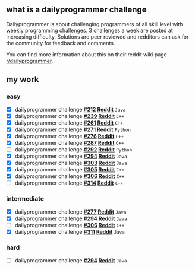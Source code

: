 ## what is a dailyprogrammer challenge

Dailyprogrammer is about challenging programmers of all skill level with weekly programming challenges. 3 challenges a week are posted at increasing difficulty. Solutions are peer reviewed and redditors can ask for the community for feedback and comments.

You can find more information about this on their reddit wiki page [r/dailyprogrammer](https://www.reddit.com/r/dailyprogrammer/wiki/index).

## my work

### easy
- [x] dailyprogrammer challenge **[#212](https://github.com/ajchili/dailyprogrammer-challenges/tree/master/challenges/easy/212.java) [Reddit](https://www.reddit.com/r/dailyprogrammer/comments/341c03/20150427_challenge_212_easy_r%C3%B6varspr%C3%A5ket/)** `Java`
- [x] dailyprogrammer challenge **[#239](https://github.com/ajchili/dailyprogrammer-challenges/tree/master/challenges/easy/239.cpp) [Reddit](https://www.reddit.com/r/dailyprogrammer/comments/3r7wxz/20151102_challenge_239_easy_a_game_of_threes/)** `C++`
- [x] dailyprogrammer challenge **[#261](https://github.com/ajchili/dailyprogrammer-challenges/tree/master/challenges/easy/261.cpp) [Reddit](https://www.reddit.com/r/dailyprogrammer/comments/4dccix/20160404_challenge_261_easy_verifying_3x3_magic/)** `C++`
- [x] dailyprogrammer challenge **[#271](https://github.com/ajchili/dailyprogrammer-challenges/tree/master/challenges/easy/271.py) [Reddit](https://www.reddit.com/r/dailyprogrammer/comments/4nvrnx/20160613_challenge_271_easy_critical_hit/)** `Python`
- [x] dailyprogrammer challenge **[#276](https://github.com/ajchili/dailyprogrammer-challenges/tree/master/challenges/easy/276.cpp) [Reddit](https://www.reddit.com/r/dailyprogrammer/comments/4tetif/20160718_challenge_276_easy_recktangles/)** `C++`
- [x] dailyprogrammer challenge **[#287](https://github.com/ajchili/dailyprogrammer-challenges/tree/master/challenges/easy/287.cpp) [Reddit](https://www.reddit.com/r/dailyprogrammer/comments/56tbds/20161010_challenge_287_easy_kaprekars_routine/)** `C++`
- [ ] dailyprogrammer challenge **[#292](https://github.com/ajchili/dailyprogrammer-challenges/tree/master/challenges/easy/292.py) [Reddit](https://www.reddit.com/r/dailyprogrammer/comments/5d1l7v/20161115_challenge_292_easy_increasing_range/)** `Python`
- [x] dailyprogrammer challenge **[#294](https://github.com/ajchili/dailyprogrammer-challenges/tree/master/challenges/easy/294.java) [Reddit](https://www.reddit.com/r/dailyprogrammer/comments/5go843/20161205_challenge_294_easy_rack_management_1/)** `Java`
- [x] dailyprogrammer challenge **[#303](https://github.com/ajchili/dailyprogrammer-challenges/tree/master/challenges/easy/303.java) [Reddit](https://www.reddit.com/r/dailyprogrammer/comments/5vb1wf/20170221_challenge_303_easy_ricochet/)** `Java`
- [x] dailyprogrammer challenge **[#305](https://github.com/ajchili/dailyprogrammer-challenges/tree/master/challenges/easy/305.cpp) [Reddit](https://www.reddit.com/r/dailyprogrammer/comments/5xu7sz/20170306_challenge_305_easy_permutation_base/)** `C++`
- [x] dailyprogrammer challenge **[#306](https://github.com/ajchili/dailyprogrammer-challenges/tree/master/challenges/easy/306.cpp) [Reddit](https://www.reddit.com/r/dailyprogrammer/comments/5z4f3z/20170313_challenge_306_easy_pandigital_roman/)** `C++`
- [ ] dailyprogrammer challenge **[#314](https://github.com/ajchili/dailyprogrammer-challenges/tree/master/challenges/easy/314.cpp) [Reddit](https://www.reddit.com/r/dailyprogrammer/comments/69y21t/20170508_challenge_314_easy_concatenated_integers/?utm_content=title&utm_medium=hot&utm_source=reddit&utm_name=dailyprogrammer)** `C++`

### intermediate
- [x] dailyprogrammer challenge **[#277](https://github.com/ajchili/dailyprogrammer-challenges/tree/master/challenges/intermediate/277.java) [Reddit](https://github.com/ajchili/dailyprogrammer-challenges/tree/master/challenges/intermediate/277)** `Java`
- [x] dailyprogrammer challenge **[#294](https://github.com/ajchili/dailyprogrammer-challenges/tree/master/challenges/intermediate/294.java) [Reddit](https://www.reddit.com/r/dailyprogrammer/comments/5h40ml/20161207_challenge_294_intermediate_rack/)** `Java`
- [ ] dailyprogrammer challenge **[#306](https://github.com/ajchili/dailyprogrammer-challenges/tree/master/challenges/intermediate/306.cpp) [Reddit](https://www.reddit.com/r/dailyprogrammer/comments/5zj7e4/20170315_challenge_306_intermediate_gray_code/)** `C++`
- [x] dailyprogrammer challenge **[#311](https://github.com/ajchili/dailyprogrammer-challenges/tree/master/challenges/intermediate/311.java) [Reddit](https://www.reddit.com/r/dailyprogrammer/comments/669u44/20170419_challenge_311_intermediate_ipv4_subnet/)** `Java`

### hard
- [ ] dailyprogrammer challenge **[#294](https://github.com/ajchili/dailyprogrammer-challenges/tree/master/challenges/hard/294.java) [Reddit](https://www.reddit.com/r/dailyprogrammer/comments/5hcd0x/20161209_challenge_294_hard_rack_management_3/)** `Java`
